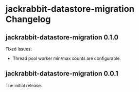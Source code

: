 jackrabbit-datastore-migration Changelog
====================

## jackrabbit-datastore-migration 0.1.0

Fixed Issues:

* Thread pool worker min/max counts are configurable.

## jackrabbit-datastore-migration 0.0.1

The initial release.
